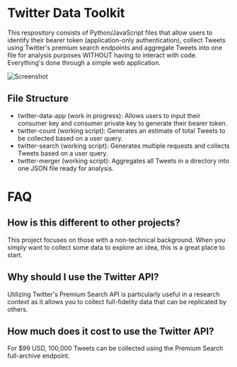 # Twitter Data Toolkit
This respository consists of Python/JavaScript files that allow users to identify their bearer token (application-only authentication), collect Tweets using Twitter's premium search endpoints and aggregate Tweets into one file for analysis purposes WITHOUT having to interact with code. Everything's done through a simple web application.

![Screenshot](https://raw.githubusercontent.com/shohil-kishore/twitter-data-collector/master/Other/Data%20Toolkit%20Example.png)

## File Structure
- twitter-data-app (work in progress): Allows users to input their consumer key and consumer private key to generate their bearer token.
- twitter-count (working script): Generates an estimate of total Tweets to be collected based on a user query.
- twitter-search (working script): Generates multiple requests and collects Tweets based on a user query.
- twitter-merger (working script): Aggregates all Tweets in a directory into one JSON file ready for analysis. 

# FAQ
## How is this different to other projects?
This project focuses on those with a non-technical background. When you simply want to collect some data to explore an idea, this is a great place to start. 

## Why should I use the Twitter API?
Utilizing Twitter's Premium Search API is particularly useful in a research context as it allows you to collect full-fidelity data that can be replicated by others. 

## How much does it cost to use the Twitter API?
For $99 USD, 100,000 Tweets can be collected using the Premium Search full-archive endpoint. 
